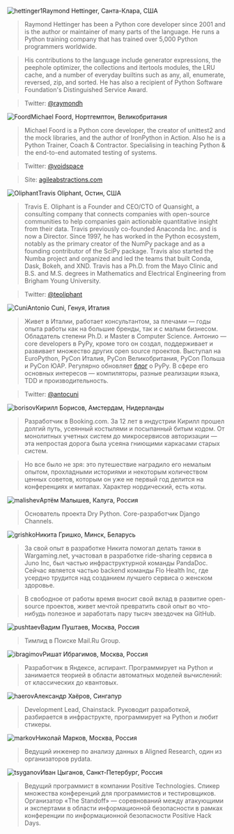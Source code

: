 <a name="Raymond-Hettinger"></a>![hettinger1](/2019/img/speakers/2019/hettinger.jpg)Raymond Hettinger, Санта-Клара, США

> Raymond Hettinger has been a Python core developer since 2001 and is the author or maintainer of many parts of the language. He runs a Python training company that has trained over 5,000 Python programmers worldwide.

> His contributions to the language include generator expressions, the peephole optimizer, the collections and itertools modules, the LRU cache, and a number of everyday builtins such as any, all, enumerate, reversed, zip, and sorted. He has also a recipient of Python Software Foundation's Distinguished Service Award.

> Twitter: [@raymondh](https://twitter.com/raymondh)

<a name="Michael-Foord"></a>![Foord](/2019/img/speakers/2019/foord.jpg)Michael Foord, Нортгемптон, Великобритания

> Michael Foord is a Python core developer, the creator of unittest2 and the mock libraries, and the author of IronPython in Action. Also he is a Python Trainer, Coach & Contractor. Specialising in teaching Python & the end-to-end automated testing of systems. 

> Twitter: [@voidspace](https://twitter.com/voidspace)

> Site: [agileabstractions.com](https://agileabstractions.com)

<a name="Travis-Oliphant"></a>![Oliphant](/2019/img/speakers/2019/Travis.png)Travis Oliphant, Остин, США

> Travis E. Oliphant is a Founder and CEO/CTO of Quansight, a consulting company that connects companies with open-source communities to help companies gain actionable quantitative insight from their data. Travis previously co-founded Anaconda Inc. and is now a Director.  Since 1997, he has worked in the Python ecosystem, notably as the primary creator of the NumPy package and as a founding contributor of the SciPy package.  Travis also started the Numba project and organized and led the teams that built Conda, Dask, Bokeh, and XND.  Travis has a Ph.D. from the Mayo Clinic and B.S. and M.S. degrees in Mathematics and Electrical Engineering from Brigham Young University. 

> Twitter: [@teoliphant](https://twitter.com/teoliphant)

<a name="Antonio-Cuni"></a>![Cuni](/2019/img/speakers/2019/cuni.jpg)Antonio Cuni, Генуя, Италия

> Живет в Италии, работает консультантом, за плечами — годы опыта работы как на большие бренды, так и с малым бизнесом. Обладатель степени Ph.D. и Master в Computer Science. Антонио — core developers в PyPy, кроме того он создал, поддерживает и развивает множество других open source проектов. Выступал на EuroPython, PyCon Италия, PyCon Великобритания, PyCon Польша и PyCon ЮАР. Регулярно обновляет [блог](http://antocuni.eu/en/) о PyPy. В сфере его основных интересов — компиляторы, разные реализации языка, TDD и производительность.

> Twitter: [@antocuni](https://twitter.com/antocuni)


<a name="kirill-borisov"></a>![borisov](/2019/img/speakers/2019/borisov.png)Кирилл Борисов, Амстердам, Нидерланды

> Разработчик в Booking.com. За 12 лет в индустрии Кирилл прошел долгий путь, усеянный костылями и посыпанный битым кодом. От монолитных учетных систем до микросервисов авторизации — эта непростая дорога была усеяна гниющими каркасами старых систем.

> Но все было не зря: это путешествие наградило его немалым опытом, прохладными историями и некоторым количеством ценных советов, которым он уже не первый год делится на конференциях и митапах. Характер нордический, есть коты.

<a name="artem-malishev"></a>![malishev](/2019/img/speakers/2019/malishev.jpg)Артём Малышев, Калуга, Россия

> Основатель проекта Dry Python. Core-разработчик Django Channels.

<a name="nikita-grishko"></a>![grishko](/2019/img/speakers/2019/grishko.png)Никита Гришко, Минск, Беларусь

> За свой опыт в разработке Никита помогал делать танки в Wargaming.net, участовал в разработке ride-sharing сервиса в Juno Inc, был частью инфраструктурной команды PandaDoc. Сейчас является частью backend команды Flo Health Inc, где усердно трудится над созданием лучшего сервиса о женском здоровье.

> В свободное от работы время вносит свой вклад в развитие open-source проектов, живет мечтой превратить свой опыт во что-нибудь полезное и заработать пару тысяч звездочек на GitHub.

<a name="pushtaev"></a>![pushtaev](/2018/img/speakers/2018/pushtaev.jpg)Вадим Пуштаев, Москва, Россия

> Тимлид в Поиске Mail.Ru Group.

<a name="ibragimov"></a>![ibragimov](/2019/img/speakers/2019/ibragimov.png)Ришат Ибрагимов, Москва, Россия

> Разработчик в Яндексе, аспирант. Программирует на Python и занимается теорией в области автоматных моделей вычислений: от классических до квантовых.

<a name="haerov"></a>![haerov](/2019/img/speakers/2019/haerov.jpg)Александр Хаёров, Сингапур

> Development Lead, Chainstack. Руководит разработкой, разбирается в  инфраструкте, программирует на Python и любит стикеры.

<a name="markov"></a>![markov](/2019/img/speakers/2019/markov.jpg)Николай Марков, Москва, Россия

> Ведущий инженер по анализу данных в Aligned Research, один из организаторов pydata. 

<a name="tsyganov"></a>![tsyganov](/2019/img/speakers/2019/tsyganov.png)Иван Цыганов, Санкт-Петербург, Россия

> Ведущий программист в компании Positive Technologies. Спикер множества конференций для программистов и тестировщиков. 
Организатор «The Standoff» — соревнований между атакующими и экспертами в области информационной безопасности в рамках конференции по информационной безопасности Positive Hack Days.
